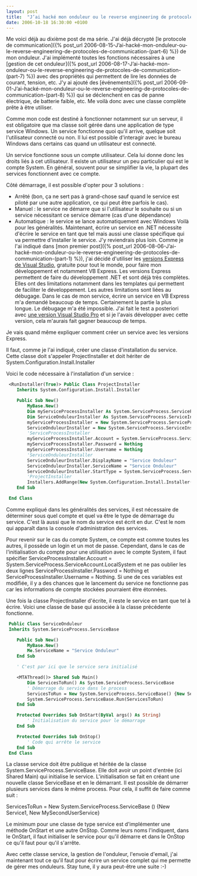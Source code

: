 ```yaml
---
layout: post
title:  "J’ai hacké mon onduleur ou le reverse engineering de protocoles de communication (part 10)"
date: 2006-10-18 16:30:00 +0100
---
```

Me voici déjà au dixième post de ma série. J'ai déjà décrypté [le protocole de communication]({% post_url 2006-08-15-J’ai-hacké-mon-onduleur-ou-le-reverse-engineering-de-protocoles-de-communication-(part-6) %}) de mon onduleur. J'ai implémenté toutes les fonctions nécessaires à une [gestion de cet onduleur]({% post_url 2006-08-17-J’ai-hacké-mon-onduleur-ou-le-reverse-engineering-de-protocoles-de-communication-(part-7) %}) avec des propriétés qui permettent de lire les données de courant, tension, etc. J'y ai ajouté des [événements]({% post_url 2006-09-01-J’ai-hacké-mon-onduleur-ou-le-reverse-engineering-de-protocoles-de-communication-(part-8) %}) qui se déclenchent en cas de panne électrique, de batterie faible, etc. Me voilà donc avec une classe complète prête à être utiliser. 

 Comme mon code est destiné à fonctionner notamment sur un serveur, il est obligatoire que ma classe soit gérée dans une application de type service Windows. Un service fonctionne quoi qu'il arrive, quelque soit l'utilisateur connecté ou non. Il lui est possible d'interagir avec le bureau Windows dans certains cas quand un utilisateur est connecté. 

 Un service fonctionne sous un compte utilisateur. Cela lui donne donc les droits liés à cet utilisateur. Il existe un utilisateur un peu particulier qui est le compte System. En général, souvent pour se simplifier la vie, la plupart des services fonctionnent avec ce compte. 

 Côté démarrage, il est possible d'opter pour 3 solutions : 

  * Arrêté (bon, ça ne sert pas à grand-chose sauf quand le service est piloté par une autre application, ce qui peut être parfois le cas).  
  * Manuel : le service ne démarre que si l'utilisateur le souhaite ou si un service nécessitant ce service démarre (cas d'une dépendance)  
  * Automatique : le service se lance automatiquement avec Windows  Voilà pour les généralités. Maintenant, écrire un service en .NET nécessite d'écrire le service en tant que tel mais aussi une classe spécifique qui va permettre d'installer le service. J'y reviendrais plus loin. Comme je l'ai indiqué dans [mon premier post]({% post_url 2006-08-06-J’ai-hacké-mon-onduleur-ou-le-reverse-engineering-de-protocoles-de-communication-(part-1) %}), j'ai décidé d'utiliser les [versions Express de Visual Studio](http://www.microsoft.com/france/msdn/vstudio/express/default.mspx), gratuite pour tout le monde, pour faire mon développement et notamment VB Express. Les versions Express permettent de faire du développement .NET et sont déjà très complètes. Elles ont des limitations notamment dans les templates qui permettent de faciliter le développement. Les autres limitations sont liées au débugage. Dans le cas de mon service, écrire un service en VB Express m'a demandé beaucoup de temps. Certainement la partie la plus longue. Le débugage m'a été impossible. J'ai fait le test a posteriori avec [une version Visual Studio Pro](http://www.microsoft.com/france/msdn/vstudio/gamme.mspx) et si je l'avais développer avec cette version, cela m'aurais fait gagner beaucoup de temps. 

 Je vais quand même expliquer comment créer un service avec les versions Express. 

 Il faut, comme je l'ai indiqué, créer une classe d'installation du service. Cette classe doit s'appeler ProjectInstaller et doit hériter de System.Configuration.Install.Installer 

 Voici le code nécessaire à l'installation d'un service : 

```vb
 <RunInstaller(True)> Public Class ProjectInstaller 
    Inherits System.Configuration.Install.Installer 

    Public Sub New() 
        MyBase.New() 
        Dim myServiceProcessInstaller As System.ServiceProcess.ServiceProcessInstaller 
        Dim ServiceOnduleurInstaller As System.ServiceProcess.ServiceInstaller 
        myServiceProcessInstaller = New System.ServiceProcess.ServiceProcessInstaller 
        ServiceOnduleurInstaller = New System.ServiceProcess.ServiceInstaller 
        'ServiceProcessInstaller 
        myServiceProcessInstaller.Account = System.ServiceProcess.ServiceAccount.LocalSystem 
        myServiceProcessInstaller.Password = Nothing 
        myServiceProcessInstaller.Username = Nothing 
        'ServiceOnduleurInstaller 
        ServiceOnduleurInstaller.DisplayName = "Service Onduleur" 
        ServiceOnduleurInstaller.ServiceName = "Service Onduleur" 
        ServiceOnduleurInstaller.StartType = System.ServiceProcess.ServiceStartMode.Automatic 
        'ProjectInstaller 
        Installers.AddRange(New System.Configuration.Install.Installer() { myServiceProcessInstaller, ServiceOnduleurInstaller}) 
    End Sub 

 End Class 
```

 Comme expliqué dans les généralités des services, il est nécessaire de déterminer sous quel compte et quel va être le type de démarrage du service. C'est là aussi que le nom du service est écrit en dur. C'est le nom qui apparaît dans la console d'administration des services. 

 Pour revenir sur le cas du compte System, ce compte est comme toutes les autres, il possède un login et un mot de passe. Cependant, dans le cas de l'initialisation du compte pour une utilisation avec le compte System, il faut spécifier ServiceProcessInstaller.Account = System.ServiceProcess.ServiceAccount.LocalSystem et ne pas oublier les deux lignes ServiceProcessInstaller.Password = Nothing et ServiceProcessInstaller.Username = Nothing. Si une de ces variables est modifiée, il y a des chances que le lancement du service ne fonctionne pas car les informations de compte stockées pourraient être étonnées. 

 Une fois la classe ProjectInstaller d'écrite, il reste le service en tant que tel à écrire. Voici une classe de base qui associée à la classe précédente fonctionne. 

```vb 
 Public Class ServiceOnduleur 
 Inherits System.ServiceProcess.ServiceBase 

    Public Sub New() 
        MyBase.New() 
        Me.ServiceName = "Service Onduleur" 
    End Sub 

    ' C'est par ici que le service sera initialisé 

    <MTAThread()> Shared Sub Main() 
        Dim ServicesToRun() As System.ServiceProcess.ServiceBase 
        ' Démarrage du service dans le process 
        ServicesToRun = New System.ServiceProcess.ServiceBase() {New ServiceOnduleur} 
        System.ServiceProcess.ServiceBase.Run(ServicesToRun) 
    End Sub 

    Protected Overrides Sub OnStart(ByVal args() As String) 
        ' Initialisation du service pour le démarrage 
    End Sub 

    Protected Overrides Sub OnStop() 
        ' Code qui arrête le service 
    End Sub 
 End Class 
```

 La classe service doit être publique et héritée de la classe System.ServiceProcess.ServiceBase. Elle doit avoir un point d'entrée (ici Shared Main) qui initialise le service. L'initialisation se fait en créant une nouvelle classe ServiceBase et en le démarrant. Il est possible de démarrer plusieurs services dans le même process. Pour cela, il suffit de faire comme suit : 

 ServicesToRun = New System.ServiceProcess.ServiceBase () {New Service1, New MySecondUserService} 

 Le minimum pour une classe de type service est d'implémenter une méthode OnStart et une autre OnStop. Comme leurs noms l'indiquent, dans le OnStart, il faut initialiser le service pour qu'il démarre et dans le OnStop ce qu'il faut pour qu'il s'arrête. 

 Avec cette classe service, la gestion de l'onduleur, l'envoie d'email, j'ai maintenant tout ce qu'il faut pour écrire un service complet qui me permette de gérer mes onduleurs. Stay tune, il y aura peut-être une suite :-) 
